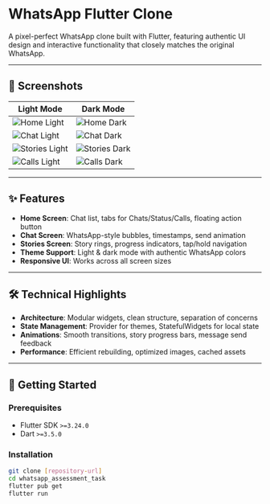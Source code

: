 # WhatsApp Flutter Clone  

A pixel-perfect WhatsApp clone built with Flutter, featuring authentic UI design and interactive functionality that closely matches the original WhatsApp.  

---

## 📱 Screenshots  

| Light Mode | Dark Mode |  
|------------|-----------|  
| ![Home Light](screenshots/home_light.png) | ![Home Dark](screenshots/home_dark.png) |  
| ![Chat Light](screenshots/chat_light.png) | ![Chat Dark](screenshots/chat_dark.png) |  
| ![Stories Light](screenshots/stories_light.png) | ![Stories Dark](screenshots/stories_dark.png) |  
| ![Calls Light](screenshots/calls_light.png) | ![Calls Dark](screenshots/calls_dark.png) |  

---

## ✨ Features  

- **Home Screen**: Chat list, tabs for Chats/Status/Calls, floating action button  
- **Chat Screen**: WhatsApp-style bubbles, timestamps, send animation  
- **Stories Screen**: Story rings, progress indicators, tap/hold navigation  
- **Theme Support**: Light & dark mode with authentic WhatsApp colors  
- **Responsive UI**: Works across all screen sizes  

---

## 🛠 Technical Highlights  

- **Architecture**: Modular widgets, clean structure, separation of concerns  
- **State Management**: Provider for themes, StatefulWidgets for local state  
- **Animations**: Smooth transitions, story progress bars, message send feedback  
- **Performance**: Efficient rebuilding, optimized images, cached assets  

---

## 🚀 Getting Started  

### Prerequisites  
- Flutter SDK `>=3.24.0`  
- Dart `>=3.5.0`  

### Installation  
```bash
git clone [repository-url]
cd whatsapp_assessment_task
flutter pub get
flutter run
